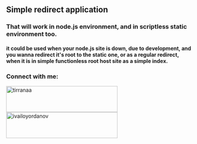 ## Simple redirect application
### That will work in node.js environment, and in scriptless static environment too.
#### it could be used when your node.js site is down, due to development, and you wanna redirect it's root to the static one, or as a regular redirect, when it is in simple functionless root host site as a simple index.

<h3 align="left">Connect with me:</h3>
<p align="left">
<a href="https://fb.com/tirranaa" target="blank"><img align="center" src="https://github.com/tirranaa/tirranaa.github.io/blob/main/images/FacebookProfile.gif" alt="tirranaa" height="70" width="300" /></a>
<a href="https://www.youtube.com/channel/UCdhWA8nAebq3mKQsS4tYbBw?sub_confirmation=1" target="blank"><img align="center" src="https://github.com/tirranaa/tirranaa.github.io/blob/main/images/IvayloYordanov.gif" alt="ivailoyordanov" height="70" width="300" /></a>
</p>
